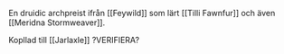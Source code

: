En druidic archpreist ifrån [[Feywild]] som lärt [[Tilli Fawnfur]] och även [[Meridna Stormweaver]].

Kopllad till [[Jarlaxle]] ?VERIFIERA?